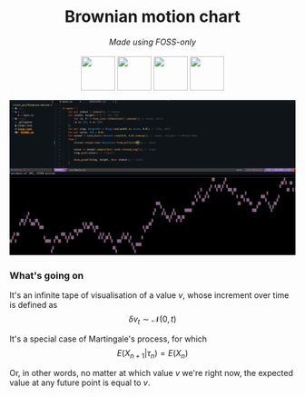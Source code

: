 <p align="center">
<h1 align="center">Brownian motion chart</h1>
</p>
<p align="center">
<i>Made using FOSS-only</i><br><br>
<img src="https://raw.githubusercontent.com/WhiteBlackGoose/WhiteBlackGoose/da3585124a9f0d585fedcec542570e38e016df4e/media/neovim.svg" width=60 height=60 /> <img src="https://cdn.svgporn.com/logos/rust.svg?response-content-disposition=attachment%3Bfilename%3Drust.svg" width=60 height=60 /> <img src="https://cdn.svgporn.com/logos/debian.svg?response-content-disposition=attachment%3Bfilename%3Ddebian.svg" width=60 height=60 /> <img src="https://cdn.svgporn.com/logos/terminal.svg?response-content-disposition=attachment%3Bfilename%3Dterminal.svg" width=60 height=60 />
</p>

![gif with demo](./demo.gif)

### What's going on

It's an infinite tape of visualisation of a value $v$, whose increment over time is defined as
$$\delta v_t \sim \mathcal{N}(0, t)$$

It's a special case of Martingale's process, for which
$$E(X_{n+1} | {\tau}_n) = E(X_n)$$

Or, in other words, no matter at which value $v$ we're right now, the expected value at any future point is equal to $v$.

